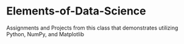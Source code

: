 # Elements-of-Data-Science
Assignments and Projects from this class that demonstrates utilizing Python, NumPy, and Matplotlib
